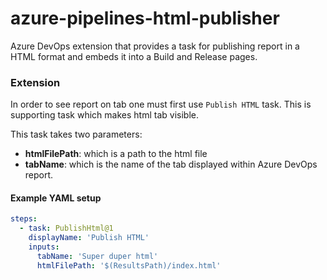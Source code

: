 # azure-pipelines-html-publisher

Azure DevOps extension that provides a task for publishing report in a HTML format and embeds it into a Build and Release pages.

### Extension

In order to see report on tab one must first use `Publish HTML` task. This is supporting task which makes html tab visible.

This task takes two parameters:

- **htmlFilePath**: which is a path to the html file
- **tabName**: which is the name of the tab displayed within Azure DevOps report.

#### Example YAML setup

```YAML
steps:
  - task: PublishHtml@1
    displayName: 'Publish HTML'
    inputs:
      tabName: 'Super duper html'
      htmlFilePath: '$(ResultsPath)/index.html'
```
